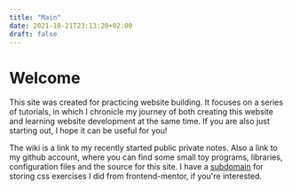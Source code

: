 ```yaml
---
title: "Main"
date: 2021-10-21T23:13:20+02:00
draft: false
---
```


# Welcome
This site was created for practicing website building.
It focuses on a series of tutorials, in which I chronicle my journey of both
creating this website and learning website development at the same time.
If you are also just starting out, I hope it can be useful for you!

The wiki is a link to my recently started public private notes.
Also a link to my github account, where you can find some small toy programs,
libraries, configuration files and the source for this site.
I have a  [subdomain](https://frontend-mentor.jurjen.dev) for storing css exercises I did from frontend-mentor, if you're interested.
